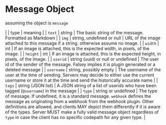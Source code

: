 # Message Object

assuming the object is `message`

|           | type                               | meaning |
| `text`    | string                             | The basic string of the message. Formatted as Markdown |
| `img`     | string, undefined or null          | URL of the image attached to this message if a string. otherwise assume no image. |
| `width`   | int                                | If an image is attached, this is the expected width, in pixels, of the image. |
| `height`  | int                                | If an image is attached, this is the expected height, in pixels, of the image. |
| `userid`  | string (uuid) or null or undefined | The user id of the sender of the message. Falsey implies it is plugin generated or a deleted message |
| `username` | string, possibly empty            | The username of the user at the time of sending. Servers may decide to either use the current username or store it at the time and send the historically accurate name |
| `tags`     | string (JSON list)                | A JSON string of a list of userids who have been tagged (`@username`) in the message |
| `type`     | string or undefined               | The type of message. If undefined, it is a standard message. `webhook` defines the message as originating from a webhook from the webhook plugin. Other definitions are allowed, and clients MAY depict them differently if it is aware of the types. Server MUST make a fully valid message object regardless of `type` in case the client has no specific codepath for any given type. |
